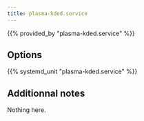```yaml
---
title: plasma-kded.service
---
```


{{% provided_by "plasma-kded.service" %}}

## Options

{{% systemd_unit "plasma-kded.service" %}}

## Additionnal notes

Nothing here.
